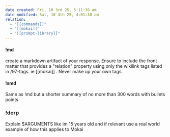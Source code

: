 ```yaml
---
date created: Fri, 10 3rd 25, 5:11:38 am
date modified: Sat, 10 4th 25, 4:01:30 am
relation:
  - "[[commands]]"
  - "[[mokai]]"
  - "[[prompt-library]]"
---
```


#### !md
create a markdown artifact of your response. Ensure to include the front matter that provides a "relation" property using only the wikilink tags  listed in /97-tags. ie [[mokai]] . Never make up your own tags.
#### !smd
Same as !md but a shorter summary of no more than 300 words with bullets points

### !derp
Explain $ARGUMENTS like im 15 years old and if relevant use a real world example of how this applies to Mokai
